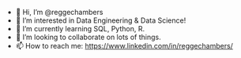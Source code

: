 - 👋 Hi, I’m @reggechambers
- 👀 I’m interested in Data Engineering & Data Science!
- 🌱 I’m currently learning SQL, Python, R.
- 💞️ I’m looking to collaborate on lots of things.
- 📫 How to reach me: https://www.linkedin.com/in/reggechambers/

<!---
reggechambers/reggechambers is a ✨ special ✨ repository because its `README.md` (this file) appears on your GitHub profile.
You can click the Preview link to take a look at your changes.
--->
